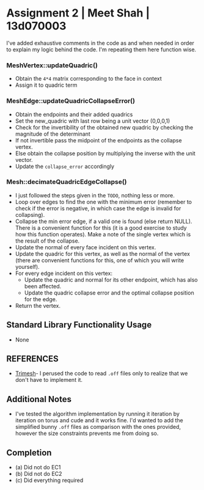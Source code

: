 # Assignment 2 | Meet Shah | 13d070003

I've added exhaustive comments in the code as and when needed in order 
to explain my logic behind the code. I'm repeating them here function wise.

### MeshVertex::updateQuadric()

- Obtain the `4*4` matrix corresponding to the face in context
- Assign it to quadric term 

### MeshEdge::updateQuadricCollapseError()

- Obtain the endpoints and their added quadrics
- Set the new_quadric with last row being a unit vector (0,0,0,1)
- Check for the invertibility of the obtained new quadric by checking the magnitude of the determinant
- If not invertible pass the midpoint of the endpoints as the collapse vertex.
- Else obtain the collapse position by multiplying the inverse with the unit vector. 
- Update the `collapse_error` accordingly 

### Mesh::decimateQuadricEdgeCollapse()
- I just followed the steps given in the `TODO`, nothing less or more.	
- Loop over edges to find the one with the minimum error (remember to check if the error is negative, in which case the edge is invalid for collapsing).
- Collapse the min error edge, if a valid one is found (else return NULL). There is a convenient function for this (it is a good exercise to study how this function operates). Make a note of the single vertex which is the result of the collapse.
- Update the normal of every face incident on this vertex.
- Update the quadric for this vertex, as well as the normal of the vertex (there are convenient functions for this, one of which you will write yourself).
- For every edge incident on this vertex:
	* Update the quadric and normal for its other endpoint, which has also been affected.
    * Update the quadric collapse error and the optimal collapse position for the edge.
- Return the vertex.

## Standard Library Functionality Usage

- None

## REFERENCES

- [Trimesh](https://github.com/mikedh/trimesh)- I perused the code to read `.off` files only to realize that we don't have to implement it.

## Additional Notes

- I've tested the algorithm implementation by running it iteration by iteration on torus and cude and it works fine. I'd wanted to add the simplified bunny `.off` files as comparison with the ones provided, however the size constraints prevents me from doing so. 

## Completion

- (a) Did not do EC1
- (b) Did not do EC2
- (c) Did everything required
